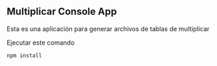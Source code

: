 

## Multiplicar  Console App

Esta es una aplicación para generar archivos de tablas de multiplicar

Ejecutar este comando

```
npm install
```